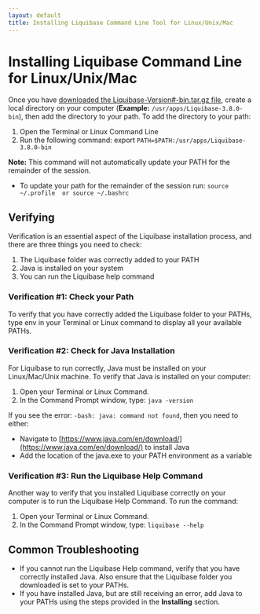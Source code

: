 ```yaml
---
layout: default
title: Installing Liquibase Command Line Tool for Linux/Unix/Mac
---
```



# Installing Liquibase Command Line for Linux/Unix/Mac #

Once you have [downloaded the Liquibase-Version#-bin.tar.gz file](https://www.download.liquiase.org/download), create a local directory on your computer (**Example:** `/usr/apps/Liquibase-3.8.0-bin`), then add the directory to your path.
To add the directory to your path:
1. Open the Terminal or Linux Command Line
2. Run the following command: export `PATH=$PATH:/usr/apps/Liquibase-3.8.0-bin`

**Note:** This command will not automatically update your PATH for the remainder of the session.
- To update your path for the remainder of the session run: `source ~/.profile  or source ~/.bashrc`

## Verifying ##

Verification is an essential aspect of the Liquibase installation process, and there are three things you need to check:
1. The Liquibase folder was correctly added to your PATH
2. Java is installed on your system
3. You can run the Liquibase help command

### Verification #1: Check your Path ###

To verify that you have correctly added the Liquibase folder to your PATHs, type env in your Terminal or Linux command to display all your available PATHs.

### Verification #2: Check for Java Installation ###

For Liquibase to run correctly, Java must be installed on your Linux/Mac/Unix machine. To verify that Java is installed on your computer:
1. Open your Terminal or Linux Command.
2. In the Command Prompt window, type: `java -version`

If you see the error: `-bash: java: command not found`, then you need to either:
- Navigate to [https://www.java.com/en/download/](https://www.java.com/en/download/) to install Java 
- Add the location of the java.exe to your PATH environment as a variable

### Verification #3: Run the Liquibase Help Command ###

Another way to verify that you installed Liquibase correctly on your computer is to run the Liquibase Help Command. To run the command:
1. Open your Terminal or Linux Command.
2. In the Command Prompt window, type: `liquibase --help`

## Common Troubleshooting ##
- If you cannot run the Liquibase Help command, verify that you have correctly installed Java. Also ensure that the Liquibase folder you downloaded is set to your PATHs.
- If you have installed Java, but are still receiving an error, add Java to your PATHs using the steps provided in the **Installing** section.
